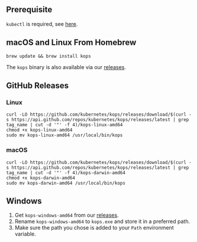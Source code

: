 ## Prerequisite

`kubectl` is required, see [here](https://kubernetes.io/docs/tasks/tools/install-kubectl/).


## macOS and Linux From Homebrew

```shell
brew update && brew install kops
```

The `kops` binary is also available via our [releases](https://github.com/kubernetes/kops/releases/latest).


## GitHub Releases

### Linux

```shell
curl -LO https://github.com/kubernetes/kops/releases/download/$(curl -s https://api.github.com/repos/kubernetes/kops/releases/latest | grep tag_name | cut -d '"' -f 4)/kops-linux-amd64
chmod +x kops-linux-amd64
sudo mv kops-linux-amd64 /usr/local/bin/kops
```

### macOS

```shell
curl -LO https://github.com/kubernetes/kops/releases/download/$(curl -s https://api.github.com/repos/kubernetes/kops/releases/latest | grep tag_name | cut -d '"' -f 4)/kops-darwin-amd64
chmod +x kops-darwin-amd64
sudo mv kops-darwin-amd64 /usr/local/bin/kops
```

## Windows

1. Get `kops-windows-amd64` from our [releases](https://github.com/kubernetes/kops/releases/latest).
2. Rename `kops-windows-amd64` to `kops.exe` and store it in a preferred path.
3. Make sure the path you chose is added to your `Path` environment variable.
